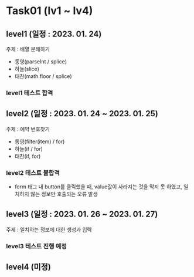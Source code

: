 # Task01 (lv1 ~ lv4)

## level1 (일정 : 2023. 01. 24)
주제 : 배열 분해하기
- 동영(parseInt / splice) <br>
- 하늘(slice) <br>
- 태찬(math.floor / splice) <br>

### level1 테스트 합격

## level2 (일정 : 2023. 01. 24 ~ 2023. 01. 25) 
주제 : 예약 번호찾기
- 동영(filter(item) / for) <br>
- 하늘(if / for) <br>
- 태찬(if, for) <br>

### level2 테스트 불합격
- form 태그 내 button를 클릭했을 때, value값이 사라지는 것을 막지 못 하였고, 일치하지 않는 정보만 호출되는 오류 발생

## level3 (일정 : 2023. 01. 26 ~ 2023. 01. 27)
주제 : 일치하는 정보에 대한 생성과 입력

### level3 테스트 진행 예정

## level4 (미정)

